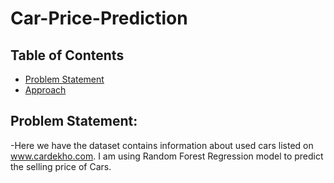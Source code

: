 # Car-Price-Prediction
## Table of Contents
* [Problem Statement](#Problem-Statement)
* [Approach](#Approach)



## Problem Statement:
-Here we have the dataset contains information about used cars listed on www.cardekho.com. I am using Random Forest Regression model to predict the selling price of Cars.
